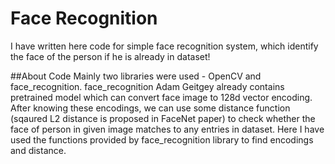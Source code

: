 # Face Recognition
I have written here code for simple face recognition system, which identify the face of the person if he is already in dataset!

##About Code
Mainly two libraries were used - OpenCV and face_recognition. face_recognition Adam Geitgey already contains pretrained model which can convert face image to 128d vector encoding. After knowing these encodings, we can use some distance function (sqaured L2 distance is proposed in FaceNet paper) to check whether the face of person in given image matches to any entries in dataset.
Here I have used the functions provided by face_recognition library to find encodings and distance.
